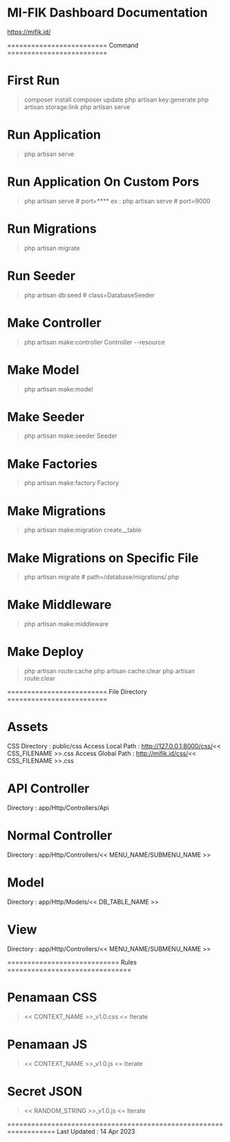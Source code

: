 # MI-FIK Dashboard Documentation
https://mifik.id/

========================= Command =========================
# First Run
> composer install
> composer update
> php artisan key:generate
> php artisan storage:link
> php artisan serve

# Run Application
> php artisan serve

# Run Application On Custom Pors
> php artisan serve # port=****
ex : php artisan serve # port=9000

# Run Migrations
> php artisan migrate

# Run Seeder
> php artisan db:seed # class=DatabaseSeeder

# Make Controller
> php artisan make:controller <NAMA-Controller>Controller --resource

# Make Model
> php artisan make:model <NAMA-Model>

# Make Seeder
> php artisan make:seeder <NAMA-TABEL>Seeder

# Make Factories
> php artisan make:factory <NAMA-TABEL>Factory

# Make Migrations
> php artisan make:migration create_<NAMA-TABEL>_table

# Make Migrations on Specific File
> php artisan migrate # path=/database/migrations/<NAMA-FILE>.php

# Make Middleware
> php artisan make:middleware <NAMA-MIDDLEWARE>

# Make Deploy
> php artisan route:cache
> php artisan cache:clear
> php artisan route:clear

========================= File Directory =========================
# Assets
CSS
Directory               : public/css
Access Local Path       : http://127.0.0.1:8000/css/<< CSS_FILENAME >>.css
Access Global Path      : http://mifik.id/css/<< CSS_FILENAME >>.css

# API Controller
Directory               : app/Http/Controllers/Api

# Normal Controller
Directory               : app/Http/Controllers/<< MENU_NAME/SUBMENU_NAME >>

# Model
Directory               : app/Http/Models/<< DB_TABLE_NAME >>

# View
Directory               : app/Http/Controllers/<< MENU_NAME/SUBMENU_NAME >>

============================ Rules ===============================
# Penamaan CSS 
> << CONTEXT_NAME >>_v1.0.css                       <= Iterate

# Penamaan JS
> << CONTEXT_NAME >>_v1.0.js                        <= Iterate

# Secret JSON
> << RANDOM_STRING >>_v1.0.js                       <= Iterate

==================================================================
Last Updated : 14 Apr 2023
